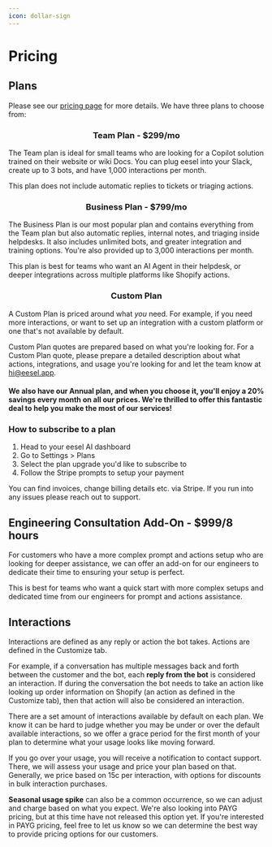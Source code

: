 ```yaml
---
icon: dollar-sign
---
```


# Pricing

## Plans

Please see our [pricing page](https://www.eesel.ai/pricing) for more details. We have three plans to choose from:&#x20;

<h3 align="center">Team Plan - $299/mo </h3>

The Team plan is ideal for small teams who are looking for a Copilot solution trained on their website or wiki Docs. You can plug eesel into your Slack, create up to 3 bots, and have 1,000 interactions per month.&#x20;

This plan does not include automatic replies to tickets or triaging actions.

<h3 align="center">Business Plan - $799/mo</h3>

The Business Plan is our most popular plan and contains everything from the Team plan but also automatic replies, internal notes, and triaging inside helpdesks. It also includes unlimited bots, and greater integration and training options. You're also provided up to 3,000 interactions per month.&#x20;

This plan is best for teams who want an AI Agent in their helpdesk, or deeper integrations across multiple platforms like Shopify actions.

<h3 align="center">Custom Plan</h3>

A Custom Plan is priced around what _you_ need. For example, if you need more interactions, or want to set up an integration with a custom platform or one that's not available by default.&#x20;

Custom Plan quotes are prepared based on what you're looking for. For a Custom Plan quote, please prepare a detailed description about what actions, integrations, and usage you're looking for and let the team know at hi@eesel.app.&#x20;

#### We also have our Annual plan, and when you choose it, you'll enjoy a 20% savings every month on all our prices. We're thrilled to offer this fantastic deal to help you make the most of our services!&#x20;

### How to subscribe to a plan

1. Head to your eesel AI dashboard
2. Go to Settings > Plans&#x20;
3. Select the plan upgrade you'd like to subscribe to
4. Follow the Stripe prompts to setup your payment

You can find invoices, change billing details etc. via Stripe. If you run into any issues please reach out to support.



## Engineering Consultation Add-On - $999/8 hours

For customers who have a more complex prompt and actions setup who are looking for deeper assistance, we can offer an add-on for our engineers to dedicate their time to ensuring your setup is perfect.

This is best for teams who want a quick start with more complex setups and dedicated time from our engineers for prompt and actions assistance.



## Interactions

Interactions are defined as any reply or action the bot takes. Actions are defined in the Customize tab.

For example, if a conversation has multiple messages back and forth between the customer and the bot, each **reply from the bot** is considered an interaction. If during the conversation the bot needs to take an action like looking up order information on Shopify (an action as defined in the Customize tab), then that action will also be considered an interaction.

There are a set amount of interactions available by default on each plan. We know it can be hard to judge whether you may be under or over the default available interactions, so we offer a grace period for the first month of your plan to determine what your usage looks like moving forward.

If you go over your usage, you will receive a notification to contact support. There, we will assess your usage and price your plan based on that. Generally, we price based on 15c per interaction, with options for discounts in bulk interaction purchases.

**Seasonal usage spike** can also be a common occurrence, so we can adjust and charge based on what you expect. We're also looking into PAYG pricing, but at this time have not released this option yet. If you're interested in PAYG pricing, feel free to let us know so we can determine the best way to provide pricing options for our customers.
